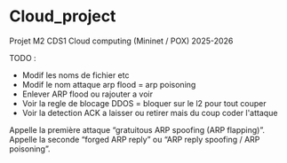 # Cloud_project
Projet M2 CDS1 Cloud computing (Mininet / POX) 2025-2026


TODO : 

- Modif les noms de fichier etc
- Modif le nom attaque arp flood = arp poisoning
- Enlever ARP flood ou rajouter a voir
- Voir la regle de blocage DDOS = bloquer sur le l2 pour tout couper
- Voir la detection ACK a laisser ou retirer mais du coup coder l'attaque


Appelle la première attaque “gratuitous ARP spoofing (ARP flapping)”.
Appelle la seconde “forged ARP reply” ou “ARP reply spoofing / ARP poisoning”.
